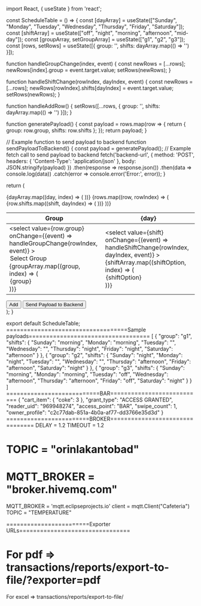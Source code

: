 import React, { useState } from 'react';

const ScheduleTable = () => {
  const [dayArray] = useState(["Sunday", "Monday", "Tuesday", "Wednesday", "Thursday", "Friday", "Saturday"]);
  const [shiftArray] = useState(["off", "night", "morning", "afternoon", "mid-day"]);
  const [groupArray, setGroupArray] = useState(["g1", "g2", "g3"]);
  const [rows, setRows] = useState([{ group: '', shifts: dayArray.map(() => '') }]);

  function handleGroupChange(index, event) {
    const newRows = [...rows];
    newRows[index].group = event.target.value;
    setRows(newRows);
  }

  function handleShiftChange(rowIndex, dayIndex, event) {
    const newRows = [...rows];
    newRows[rowIndex].shifts[dayIndex] = event.target.value;
    setRows(newRows);
  }

  function handleAddRow() {
    setRows([...rows, { group: '', shifts: dayArray.map(() => '') }]);
  }

  function generatePayload() {
    const payload = rows.map(row => {
      return {
        group: row.group,
        shifts: row.shifts
      };
    });
    return payload;
  }

  // Example function to send payload to backend
  function sendPayloadToBackend() {
    const payload = generatePayload();
    // Example fetch call to send payload to backend
    fetch('backend-url', {
      method: 'POST',
      headers: {
        'Content-Type': 'application/json'
      },
      body: JSON.stringify(payload)
    })
    .then(response => response.json())
    .then(data => console.log(data))
    .catch(error => console.error('Error:', error));
  }

  return (
    <div>
      <table>
        <thead>
          <tr>
            <th>Group</th>
            {dayArray.map((day, index) => (
              <th key={index}>{day}</th>
            ))}
          </tr>
        </thead>
        <tbody>
          {rows.map((row, rowIndex) => (
            <tr key={rowIndex}>
              <td>
                <select
                  value={row.group}
                  onChange={(event) => handleGroupChange(rowIndex, event)}
                >
                  <option value="">Select Group</option>
                  {groupArray.map((group, index) => (
                    <option key={index} value={group}>{group}</option>
                  ))}
                </select>
              </td>
              {row.shifts.map((shift, dayIndex) => (
                <td key={dayIndex}>
                  <select
                    value={shift}
                    onChange={(event) => handleShiftChange(rowIndex, dayIndex, event)}
                  >
                    {shiftArray.map((shiftOption, index) => (
                      <option key={index} value={shiftOption}>{shiftOption}</option>
                    ))}
                  </select>
                </td>
              ))}
            </tr>
          ))}
        </tbody>
      </table>
      <button onClick={handleAddRow}>Add</button>
      <button onClick={sendPayloadToBackend}>Send Payload to Backend</button>
    </div>
  );
}

export default ScheduleTable;
===================================Sample payloads===================================
[
    {
        "group": "g1",
        "shifts": {
            "Sunday": "morning",
            "Monday": "morning",
            "Tuesday": "",
            "Wednesday": "",
            "Thursday": "night",
            "Friday": "night",
            "Saturday": "afternoon"
        }
    },
    {
        "group": "g2",
        "shifts": {
            "Sunday": "night",
            "Monday": "night",
            "Tuesday": "",
            "Wednesday": "",
            "Thursday": "afternoon",
            "Friday": "afternoon",
            "Saturday": "night"
        }
    },
    {
        "group": "g3",
        "shifts": {
            "Sunday": "morning",
            "Monday": "morning",
            "Tuesday": "off",
            "Wednesday": "afternoon",
            "Thursday": "afternoon",
            "Friday": "off",
            "Saturday": "night"
        }
    }
]
===========================BAR===========================
{
  "cart_item": {
    "coke": 3
  },
  "grant_type": "ACCESS GRANTED",
  "reader_uid": "969948274",
  "access_point": "BAR",
  "swipe_count": 1,
  "owner_profile": "c2c77dab-851a-4b0a-af77-dd3766e35d3d"
}
========================BROKER================================
DELAY = 1.2
TIMEOUT = 1.2
# TOPIC = "orinlakantobad"
# MQTT_BROKER = "broker.hivemq.com"
MQTT_BROKER = 'mqtt.eclipseprojects.io'
client = mqtt.Client("Cafeteria")
TOPIC = "TEMPERATURE"

========================Exporter URLs================================

For pdf => transactions/reports/export-to-file/?exporter=pdf
=======

For excel => transactions/reports/export-to-file/
